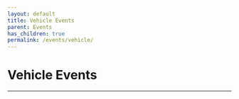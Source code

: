 ```yaml
---
layout: default
title: Vehicle Events
parent: Events
has_children: true
permalink: /events/vehicle/
---
```


# Vehicle Events

---
